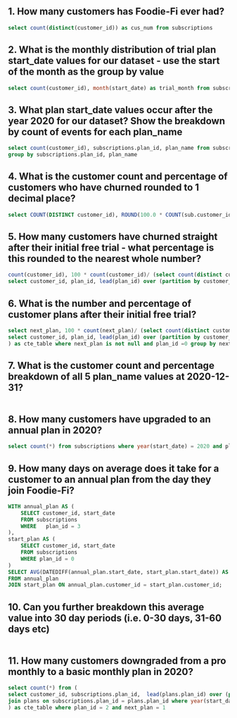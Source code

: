 ## 1. How many customers has Foodie-Fi ever had?
```sql
select count(distinct(customer_id)) as cus_num from subscriptions
```
## 2. What is the monthly distribution of trial plan start_date values for our dataset - use the start of the month as the group by value
```sql
select count(customer_id), month(start_date) as trial_month from subscriptions where plan_id =0 group by trial_month order by trial_month

```
## 3. What plan start_date values occur after the year 2020 for our dataset? Show the breakdown by count of events for each plan_name
```sql
select count(customer_id), subscriptions.plan_id, plan_name from subscriptions join plans on subscriptions.plan_id = plans.plan_id where year(start_date) >= 2021 
group by subscriptions.plan_id, plan_name
```
## 4. What is the customer count and percentage of customers who have churned rounded to 1 decimal place?
```sql
select COUNT(DISTINCT customer_id), ROUND(100.0 * COUNT(sub.customer_id) / (SELECT COUNT(DISTINCT customer_id) FROM foodie_fi.subscriptions) ,1) from subscriptions as sub where plan_id = 4

```
## 5. How many customers have churned straight after their initial free trial - what percentage is this rounded to the nearest whole number?
```sql
count(customer_id), 100 * count(customer_id)/ (select count(distinct customer_id) from subscriptions) from (
select customer_id, plan_id, lead(plan_id) over (partition by customer_id order by start_date) as next_plan from subscriptions as s) as cte_table where plan_id =0 and next_plan = 4

```
## 6. What is the number and percentage of customer plans after their initial free trial?
```sql
select next_plan, 100 * count(next_plan)/ (select count(distinct customer_id) from subscriptions) from (
select customer_id, plan_id, lead(plan_id) over (partition by customer_id order by start_date) as next_plan from subscriptions 
) as cte_table where next_plan is not null and plan_id =0 group by next_plan order by next_plan

```
## 7. What is the customer count and percentage breakdown of all 5 plan_name values at 2020-12-31?
```sql
```
## 8. How many customers have upgraded to an annual plan in 2020?
```sql
select count(*) from subscriptions where year(start_date) = 2020 and plan_id = 3

```
## 9. How many days on average does it take for a customer to an annual plan from the day they join Foodie-Fi?
```sql
WITH annual_plan AS (
    SELECT customer_id, start_date 
    FROM subscriptions 
    WHERE 	plan_id = 3
),
start_plan AS (
    SELECT customer_id, start_date 
    FROM subscriptions 
    WHERE plan_id = 0
)
SELECT AVG(DATEDIFF(annual_plan.start_date, start_plan.start_date)) AS avg_date_diff
FROM annual_plan
JOIN start_plan ON annual_plan.customer_id = start_plan.customer_id;
```
## 10. Can you further breakdown this average value into 30 day periods (i.e. 0-30 days, 31-60 days etc)
```sql
```
## 11. How many customers downgraded from a pro monthly to a basic monthly plan in 2020?
```sql
select count(*) from (
select customer_id, subscriptions.plan_id,  lead(plans.plan_id) over (partition by customer_id order by start_date) as next_plan from subscriptions 
join plans on subscriptions.plan_id = plans.plan_id where year(start_date) =2020
) as cte_table where plan_id = 2 and next_plan = 1
```
